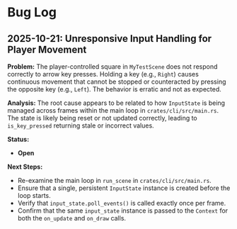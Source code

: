# Bug Log

## 2025-10-21: Unresponsive Input Handling for Player Movement

**Problem:**
The player-controlled square in `MyTestScene` does not respond correctly to arrow key presses. Holding a key (e.g., `Right`) causes continuous movement that cannot be stopped or counteracted by pressing the opposite key (e.g., `Left`). The behavior is erratic and not as expected.

**Analysis:**
The root cause appears to be related to how `InputState` is being managed across frames within the main loop in `crates/cli/src/main.rs`. The state is likely being reset or not updated correctly, leading to `is_key_pressed` returning stale or incorrect values.

**Status:**
- **Open**

**Next Steps:**
- Re-examine the main loop in `run_scene` in `crates/cli/src/main.rs`.
- Ensure that a single, persistent `InputState` instance is created before the loop starts.
- Verify that `input_state.poll_events()` is called exactly once per frame.
- Confirm that the same `input_state` instance is passed to the `Context` for both the `on_update` and `on_draw` calls.
